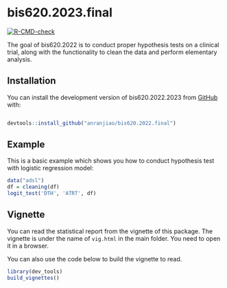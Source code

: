 
# bis620.2023.final

<!-- badges: start -->

[![R-CMD-check](https://github.com/anranjiao/bis620.2023.final/actions/workflows/R-CMD-check.yaml/badge.svg)](https://github.com/anranjiao/bis620.2023.final/actions/workflows/R-CMD-check.yaml)
<!-- badges: end -->

The goal of bis620.2022 is to conduct proper hypothesis tests on a
clinical trial, along with the functionality to clean the data and
perform elementary analysis.

## Installation

You can install the development version of bis620.2022.2023 from
[GitHub](https://github.com/) with:

``` r

devtools::install_github("anranjiao/bis620.2022.final")
```

## Example

This is a basic example which shows you how to conduct hypothesis test
with logistic regression model:

``` r
data("adsl")
df = cleaning(df)
logit_test('DTH', 'ATRT', df)
```

## Vignette

You can read the statistical report from the vignette of this package.
The vignette is under the name of `vig.html` in the main folder. You
need to open it in a browser.

You can also use the code below to build the vignette to read.

``` r
library(dev_tools)
build_vignettes()
```
